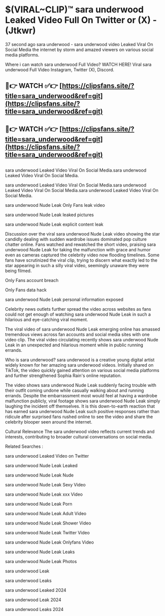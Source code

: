 # $(VIRAL~CLIP)™ sara underwood Leaked Video Full On Twitter or (X) -(Jtkwr)
37 second ago sara underwood - sara underwood video Leaked Viral On Social Media the internet by storm and amazed viewers on various social media platforms.

Where i can watch sara underwood Full Video? WATCH HERE! Viral sara underwood Full Video Instagram, Twitter (X), Discord.

## 🔴👉 WATCH ✅👉 [https://clipsfans.site/?title=sara_underwood&ref=git](https://clipsfans.site/?title=sara_underwood&ref=git)
## 🔴👉 WATCH ✅👉 [https://clipsfans.site/?title=sara_underwood&ref=git](https://clipsfans.site/?title=sara_underwood&ref=git)
##
sara underwood Leaked Video Viral On Social Media.sara underwood Leaked Video Viral On Social Media.

sara underwood Leaked Video Viral On Social Media.sara underwood Leaked Video Viral On Social Media.sara underwood Leaked Video Viral On Social Media.

sara underwood Nude Leak Only Fans leak video

sara underwood Nude Leak leaked pictures

sara underwood Nude Leak explicit content leak

Discussion over the viral sara underwood Nude Leak video showing the star candidly dealing with sudden wardrobe issues dominated pop culture chatter online. Fans watched and rewatched the short video, praising sara underwood Nude Leak for taking the malfunction with grace and humor even as cameras captured the celebrity video now flooding timelines. Some fans have scrutinized the viral clip, trying to discern what exactly led to the star appearing in such a silly viral video, seemingly unaware they were being filmed.


Only Fans account breach

Only Fans data hack

sara underwood Nude Leak personal information exposed

Celebrity news outlets further spread the video across websites as fans could not get enough of watching sara underwood Nude Leak in such a hilarious and eye-catching viral moment.


The viral video of sara underwood Nude Leak emerging online has amassed tremendous views across fan accounts and social media sites with one video clip. The viral video circulating recently shows sara underwood Nude Leak in an unexpected and hilarious moment while in public running errands.


Who is sara underwood? sara underwood is a creative young digital artist widely known for her amazing sara underwood videos. Initially shared on TikTok, the video quickly gained attention on various social media platforms and further strengthened Sophia Rain's online reputation.

The video shows sara underwood Nude Leak suddenly facing trouble with their outfit coming undone while casually walking about and running errands. Despite the embarrassment most would feel at having a wardrobe malfunction publicly, viral footage shows sara underwood Nude Leak simply laughing the incident off themselves. It is this down-to-earth reaction that has earned sara underwood Nude Leak such positive responses rather than ridicule after surprised fans rushed online to see the video and share the celebrity blooper seen around the internet.

Cultural Relevance The sara underwood video reflects current trends and interests, contributing to broader cultural conversations on social media.

Related Searches :

sara underwood Leaked Video on Twitter

sara underwood Nude Leak Leaked

sara underwood Nude Leak Nude

sara underwood Nude Leak Sexy Video

sara underwood Nude Leak xxx Video

sara underwood Nude Leak Porn

sara underwood Nude Leak Adult Video

sara underwood Nude Leak Shower Video

sara underwood Nude Leak Twitter Video

sara underwood Nude Leak Onlyfans Video

sara underwood Nude Leak Leaks

sara underwood Nude Leak Photos

sara underwood Leak

sara underwood Leaks

sara underwood Leaked 2024

sara underwood Leak 2024

sara underwood Leaks 2024
